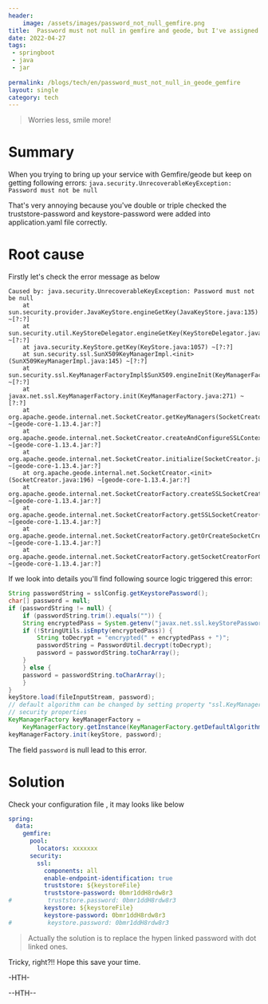 ```yaml
---
header:
    image: /assets/images/password_not_null_gemfire.png
title:  Password must not null in gemfire and geode, but I've assigned password in yaml properties file
date: 2022-04-27
tags:
 - springboot
 - java
 - jar
 
permalink: /blogs/tech/en/password_must_not_null_in_geode_gemfire
layout: single
category: tech
---
```


> Worries less, smile more!

# Summary
When you trying to bring up your service with Gemfire/geode but keep on getting following errors:
`java.security.UnrecoverableKeyException: Password must not be null`

That's very annoying because you've double or triple checked the truststore-password and keystore-password were added into application.yaml file correctly.

# Root cause

Firstly let's check the error message as below


```
Caused by: java.security.UnrecoverableKeyException: Password must not be null
	at sun.security.provider.JavaKeyStore.engineGetKey(JavaKeyStore.java:135) ~[?:?]
	at sun.security.util.KeyStoreDelegator.engineGetKey(KeyStoreDelegator.java:90) ~[?:?]
	at java.security.KeyStore.getKey(KeyStore.java:1057) ~[?:?]
	at sun.security.ssl.SunX509KeyManagerImpl.<init>(SunX509KeyManagerImpl.java:145) ~[?:?]
	at sun.security.ssl.KeyManagerFactoryImpl$SunX509.engineInit(KeyManagerFactoryImpl.java:70) ~[?:?]
	at javax.net.ssl.KeyManagerFactory.init(KeyManagerFactory.java:271) ~[?:?]
	at org.apache.geode.internal.net.SocketCreator.getKeyManagers(SocketCreator.java:407) ~[geode-core-1.13.4.jar:?]
	at org.apache.geode.internal.net.SocketCreator.createAndConfigureSSLContext(SocketCreator.java:277) ~[geode-core-1.13.4.jar:?]
	at org.apache.geode.internal.net.SocketCreator.initialize(SocketCreator.java:231) ~[geode-core-1.13.4.jar:?]
	at org.apache.geode.internal.net.SocketCreator.<init>(SocketCreator.java:196) ~[geode-core-1.13.4.jar:?]
	at org.apache.geode.internal.net.SocketCreatorFactory.createSSLSocketCreator(SocketCreatorFactory.java:113) ~[geode-core-1.13.4.jar:?]
	at org.apache.geode.internal.net.SocketCreatorFactory.getSSLSocketCreator(SocketCreatorFactory.java:87) ~[geode-core-1.13.4.jar:?]
	at org.apache.geode.internal.net.SocketCreatorFactory.getOrCreateSocketCreatorForSSLEnabledComponent(SocketCreatorFactory.java:103) ~[geode-core-1.13.4.jar:?]
	at org.apache.geode.internal.net.SocketCreatorFactory.getSocketCreatorForComponent(SocketCreatorFactory.java:73) ~[geode-core-1.13.4.jar:?]
```
If we look into details you'll find following source logic triggered this error:


```java
String passwordString = sslConfig.getKeystorePassword();
char[] password = null;
if (passwordString != null) {
    if (passwordString.trim().equals("")) {
    String encryptedPass = System.getenv("javax.net.ssl.keyStorePassword");
    if (!StringUtils.isEmpty(encryptedPass)) {
        String toDecrypt = "encrypted(" + encryptedPass + ")";
        passwordString = PasswordUtil.decrypt(toDecrypt);
        password = passwordString.toCharArray();
    }
    } else {
    password = passwordString.toCharArray();
    }
}
keyStore.load(fileInputStream, password);
// default algorithm can be changed by setting property "ssl.KeyManagerFactory.algorithm" in
// security properties
KeyManagerFactory keyManagerFactory =
    KeyManagerFactory.getInstance(KeyManagerFactory.getDefaultAlgorithm());
keyManagerFactory.init(keyStore, password);
```

The field `password` is null lead to this error.

# Solution 

Check your configuration file , it may looks like below

```yaml
spring:
  data:
    gemfire:
      pool:
        locators: xxxxxxx
      security:
        ssl:
          components: all
          enable-endpoint-identification: true
          truststore: ${keystoreFile}
          truststore-password: 0bmr1ddH8rdw8r3
#          truststore.password: 0bmr1ddH8rdw8r3
          keystore: ${keystoreFile}
          keystore-password: 0bmr1ddH8rdw8r3
#          keystore.password: 0bmr1ddH8rdw8r3
```
> Actually the solution is to replace the hypen linked password with dot linked ones.

Tricky, right?!! 
Hope this save your time.

-HTH-

--HTH--



